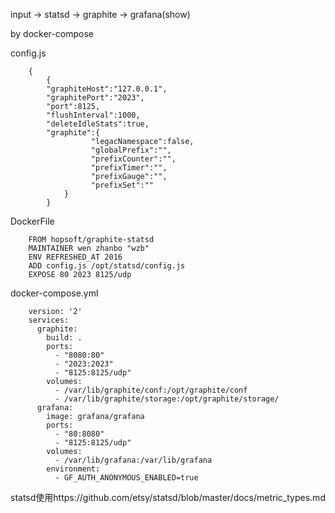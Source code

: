input -> statsd -> graphite -> grafana(show)

by docker-compose

config.js

        {
            {
            "graphiteHost":"127.0.0.1",
            "graphitePort":"2023",
            "port":8125,
            "flushInterval":1000,
            "deleteIdleStats":true,
            "graphite":{
                      "legacNamespace":false,
                      "globalPrefix":"",
                      "prefixCounter":"",
                      "prefixTimer":"",
                      "prefixGauge":"",
                      "prefixSet":""
                }
            }
DockerFile

        FROM hopsoft/graphite-statsd
        MAINTAINER wen zhanbo "wzb"
        ENV REFRESHED_AT 2016
        ADD config.js /opt/statsd/config.js
        EXPOSE 80 2023 8125/udp

docker-compose.yml

        version: '2'
        services:
          graphite:
            build: .
            ports:
              - "8080:80"
              - "2023:2023"
              - "8125:8125/udp"
            volumes:
              - /var/lib/graphite/conf:/opt/graphite/conf
              - /var/lib/graphite/storage:/opt/graphite/storage/
          grafana:
            image: grafana/grafana
            ports:
              - "80:8080"
              - "8125:8125/udp"
            volumes:
              - /var/lib/grafana:/var/lib/grafana
            environment:
              - GF_AUTH_ANONYMOUS_ENABLED=true
              
statsd使用https://github.com/etsy/statsd/blob/master/docs/metric_types.md
